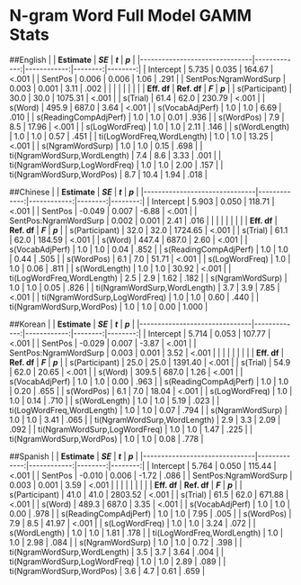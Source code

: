 # N-gram Word Full Model GAMM Stats

##English
|                               | **Estimate** |    ***SE*** | ***t*** | ***p*** |
|-------------------------------|-------------:|------------:|--------:|--------:|
| Intercept                     |        5.735 |       0.035 |  164.67 |   <.001 |
| SentPos                       |        0.006 |       0.006 |    1.06 |    .291 |
| SentPos:NgramWordSurp         |        0.003 |       0.001 |    3.11 |    .002 |
|                               |              |             |         |         |
|                               |  **Eff. df** | **Ref. df** | ***F*** | ***p*** |
| s(Participant)                |         30.0 |        30.0 | 1075.31 |   <.001 |
| s(Trial)                      |         61.4 |        62.0 |  230.79 |   <.001 |
| s(Word)                       |        495.9 |       687.0 |    3.64 |   <.001 |
| s(VocabAdjPerf)               |          1.0 |         1.0 |    6.69 |    .010 |
| s(ReadingCompAdjPerf)         |          1.0 |         1.0 |    0.01 |    .936 |
| s(WordPos)                    |          7.9 |         8.5 |   17.96 |   <.001 |
| s(LogWordFreq)                |          1.0 |         1.0 |    2.11 |    .146 |
| s(WordLength)                 |          1.0 |         1.0 |    0.57 |    .451 |
| ti(LogWordFreq,WordLength)    |          1.0 |         1.0 |   13.25 |   <.001 |
| s(NgramWordSurp)              |          1.0 |         1.0 |    0.15 |    .698 |
| ti(NgramWordSurp,WordLength)  |          7.4 |         8.6 |    3.33 |    .001 |
| ti(NgramWordSurp,LogWordFreq) |          1.0 |         1.0 |    2.00 |    .157 |
| ti(NgramWordSurp,WordPos)     |          8.7 |        10.4 |    1.94 |    .018 |

##Chinese
|                               | **Estimate** |    ***SE*** | ***t*** | ***p*** |
|-------------------------------|-------------:|------------:|--------:|--------:|
| Intercept                     |        5.903 |       0.050 |  118.71 |   <.001 |
| SentPos                       |       -0.049 |       0.007 |   -6.88 |   <.001 |
| SentPos:NgramWordSurp         |        0.002 |       0.001 |    2.41 |    .016 |
|                               |              |             |         |         |
|                               |  **Eff. df** | **Ref. df** | ***F*** | ***p*** |
| s(Participant)                |         32.0 |        32.0 | 1724.65 |   <.001 |
| s(Trial)                      |         61.1 |        62.0 |  184.59 |   <.001 |
| s(Word)                       |        447.4 |       687.0 |    2.60 |   <.001 |
| s(VocabAdjPerf)               |          1.0 |         1.0 |    0.04 |    .852 |
| s(ReadingCompAdjPerf)         |          1.0 |         1.0 |    0.44 |    .505 |
| s(WordPos)                    |          6.1 |         7.0 |   51.71 |   <.001 |
| s(LogWordFreq)                |          1.0 |         1.0 |    0.06 |    .811 |
| s(WordLength)                 |          1.0 |         1.0 |   30.92 |   <.001 |
| ti(LogWordFreq,WordLength)    |          2.5 |         2.9 |    1.62 |    .182 |
| s(NgramWordSurp)              |          1.0 |         1.0 |    0.05 |    .826 |
| ti(NgramWordSurp,WordLength)  |          3.7 |         3.9 |    7.85 |   <.001 |
| ti(NgramWordSurp,LogWordFreq) |          1.0 |         1.0 |    0.60 |    .440 |
| ti(NgramWordSurp,WordPos)     |          1.0 |         1.0 |    0.00 |   1.000 |


##Korean
|                               | **Estimate** |    ***SE*** | ***t*** | ***p*** |
|-------------------------------|-------------:|------------:|--------:|--------:|
| Intercept                     |        5.714 |       0.053 |  107.77 |   <.001 |
| SentPos                       |       -0.029 |       0.007 |   -3.87 |   <.001 |
| SentPos:NgramWordSurp         |        0.003 |       0.001 |    3.52 |   <.001 |
|                               |              |             |         |         |
|                               |  **Eff. df** | **Ref. df** | ***F*** | ***p*** |
| s(Participant)                |         25.0 |        25.0 | 1391.40 |   <.001 |
| s(Trial)                      |         54.9 |        62.0 |   20.65 |   <.001 |
| s(Word)                       |        309.5 |       687.0 |    1.26 |   <.001 |
| s(VocabAdjPerf)               |          1.0 |         1.0 |    0.00 |    .963 |
| s(ReadingCompAdjPerf)         |          1.0 |         1.0 |    0.20 |    .655 |
| s(WordPos)                    |          6.1 |         7.0 |   18.04 |   <.001 |
| s(LogWordFreq)                |          1.0 |         1.0 |    0.14 |    .710 |
| s(WordLength)                 |          1.0 |         1.0 |    5.19 |    .023 |
| ti(LogWordFreq,WordLength)    |          1.0 |         1.0 |    0.07 |    .794 |
| s(NgramWordSurp)              |          1.0 |         1.0 |    3.41 |    .065 |
| ti(NgramWordSurp,WordLength)  |          2.9 |         3.3 |    2.09 |    .092 |
| ti(NgramWordSurp,LogWordFreq) |          1.0 |         1.0 |    1.47 |    .225 |
| ti(NgramWordSurp,WordPos)     |          1.0 |         1.0 |    0.08 |    .778 |



##Spanish
|                               | **Estimate** |    ***SE*** | ***t*** | ***p*** |
|-------------------------------|-------------:|------------:|--------:|--------:|
| Intercept                     |        5.764 |       0.050 |  115.44 |   <.001 |
| SentPos                       |       -0.010 |       0.006 |   -1.72 |    .086 |
| SentPos:NgramWordSurp         |        0.003 |       0.001 |    3.59 |   <.001 |
|                               |              |             |         |         |
|                               |  **Eff. df** | **Ref. df** | ***F*** | ***p*** |
| s(Participant)                |         41.0 |        41.0 | 2803.52 |   <.001 |
| s(Trial)                      |         61.5 |        62.0 |  671.88 |   <.001 |
| s(Word)                       |        489.3 |       687.0 |    3.35 |   <.001 |
| s(VocabAdjPerf)               |          1.0 |         1.0 |    0.00 |    .978 |
| s(ReadingCompAdjPerf)         |          1.0 |         1.0 |    7.95 |    .005 |
| s(WordPos)                    |          7.9 |         8.5 |   41.97 |   <.001 |
| s(LogWordFreq)                |          1.0 |         1.0 |    3.24 |    .072 |
| s(WordLength)                 |          1.0 |         1.0 |    1.81 |    .178 |
| ti(LogWordFreq,WordLength)    |          1.0 |         1.0 |    2.98 |    .084 |
| s(NgramWordSurp)              |          1.0 |         1.0 |    0.72 |    .398 |
| ti(NgramWordSurp,WordLength)  |          3.5 |         3.7 |    3.64 |    .004 |
| ti(NgramWordSurp,LogWordFreq) |          1.0 |         1.0 |    2.89 |    .089 |
| ti(NgramWordSurp,WordPos)     |          3.6 |         4.7 |    0.61 |    .659 |
